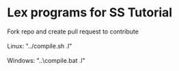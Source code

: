 # Lex programs for SS Tutorial
Fork repo and create pull request to contribute
</br></br>
Linux: "../compile.sh <filename>.l"
</br>  
Windows: "..\compile.bat <filename>.l"

